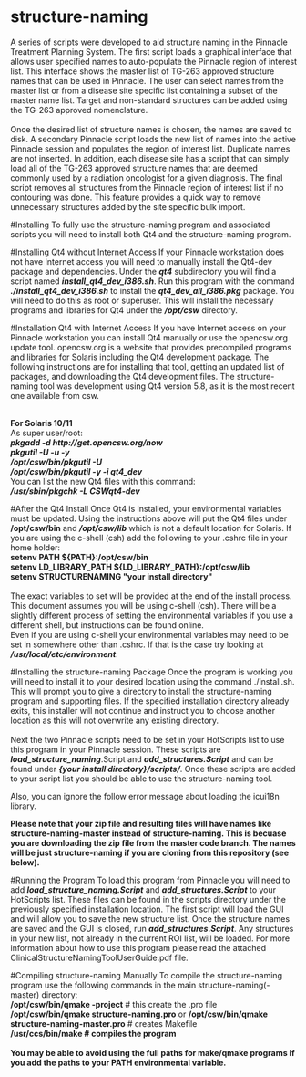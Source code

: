# structure-naming
A series of scripts were developed to aid structure naming in the Pinnacle Treatment Planning System. The first script loads a graphical interface that allows user specified names to auto-populate the Pinnacle region of interest list.  This interface shows the master list of TG-263 approved structure names that can be used in Pinnacle. The user can select names from the master list or from a disease site specific list containing a subset of the master name list. Target and non-standard structures can be added using the TG-263 approved nomenclature. 
<br><br>
Once the desired list of structure names is chosen, the names are saved to disk. A secondary Pinnacle script loads the new list of names into the active Pinnacle session and populates the region of interest list. Duplicate names are not inserted.
In addition, each disease site has a script that can simply load all of the TG-263 approved structure names that are deemed commonly used by a radiation oncologist for a given diagnosis. The final script removes all structures from the Pinnacle region of interest list if no contouring was done. This feature provides a quick way to remove unnecessary structures added by the site specific bulk import.

#Installing
To fully use the structure-naming program and associated scripts you will need to install both Qt4 and the structure-naming program.

#Installing Qt4 without Internet Access
If your Pinnacle workstation does not have Internet access you will need to manually install the Qt4-dev package and dependencies. Under the <b><i>qt4</i></b> subdirectory you will find a script named <b><i>install_qt4_dev_i386.sh</i></b>. Run this program with the command <b><i>./install_qt4_dev_i386.sh</i></b> to install the <b><i>qt4_dev_all_i386.pkg</i></b> package. You will need to do this as root or superuser. This will install the necessary programs and libraries for Qt4 under the <b><i>/opt/csw</i></b> directory.

#Installation Qt4 with Internet Access
If you have Internet access on your Pinnacle workstation you can install Qt4 manually or use the opencsw.org update tool. 
opencsw.org is a website that provides precompiled programs and libraries for Solaris including the Qt4 development package. The following instructions are for installing that tool, getting an updated list of packages, and downloading the Qt4 development files. The structure-naming tool was development using Qt4 version 5.8, as it is the most recent one available from csw.

<br>
<b>For Solaris 10/11</b>
<br>As super user/root:
<br><b><i>pkgadd -d http://get.opencsw.org/now
<br>pkgutil -U -u -y
<br>/opt/csw/bin/pkgutil -U
<br>/opt/csw/bin/pkgutil -y -i qt4_dev</i></b>
<br>
You can list the new Qt4 files with this command:
<br><b><i>/usr/sbin/pkgchk -L CSWqt4-dev</i></b>

#After the Qt4 Install
Once Qt4 is installed, your environmental variables must be updated. Using the instructions above will put the Qt4 files under <b></i>/opt/csw/bin</i></b> and <b><i>/opt/csw/lib</i></b> which is not a default location for Solaris. If you are using the c-shell (csh) add the following to your .cshrc file in your home holder:
<br><b>setenv PATH ${PATH}:/opt/csw/bin 
<br>setenv LD_LIBRARY_PATH ${LD_LIBRARY_PATH}:/opt/csw/lib
<br>setenv STRUCTURENAMING "your install directory"</b>
<br><br>
The exact variables to set will be provided at the end of the install process. This document assumes you will be using c-shell (csh). There will be a slightly different process of setting the environmental variables if you use a different shell, but instructions can be found online.
<br>
Even if you are using c-shell your environmental variables may need to be set in somewhere other than .cshrc. If that is the case try looking at <b><i>/usr/local/etc/environment</i></b>.

#Installing the structure-naming Package
Once the program is working you will need to install it to your desired location using the command ./install.sh. This will prompt you to give a directory to install the structure-naming program and supporting files. If the specified installation directory already exits, this installer will not continue and instruct you to choose another location as this will not overwrite any existing directory.
<br><br>Next the two Pinnacle scripts need to be set in your HotScripts list to use this program in your Pinnacle session. These scripts are <b><i>load_structure_naming</i></b>.Script and <b><i>add_structures.Script</i></b> and can be found under <b><i>{your install directory}/scripts/</i></b>. Once these scripts are added to your script list you should be able to use the structure-naming tool.

Also, you can ignore the follow error message about loading the icui18n library.

<b>Please note that your zip file and resulting files will have names like structure-naming-master instead of structure-naming. This is becuase you are downloading the zip file from the master code branch. The names will be just structure-naming if you are cloning from this repository (see below).</b>

#Running the Program
To load this program from Pinnacle you will need to add <b><i>load_structure_naming.Script</i></b> and <b><i>add_structures.Script</i></b> to your HotScripts list. These files can be found in the scripts directory under the previously specified installation location. The first script will load the GUI and will allow you to save the new structure list. Once the structure names are saved and the GUI is closed, run <b><i>add_structures.Script</i></b>. Any structures in your new list, not already in the current ROI list, will be loaded. For more information about how to use this program please read the attached ClinicalStructureNamingToolUserGuide.pdf file.

#Compiling structure-naming Manually
To compile the structure-naming program use the following commands in the main structure-naming(-master) directory:
<br><b>/opt/csw/bin/qmake -project</b> # this create the .pro file
<br><b>/opt/csw/bin/qmake structure-naming.pro</b> or <b>/opt/csw/bin/qmake structure-naming-master.pro</b> # creates Makefile
<br><b>/usr/ccs/bin/make<b> # compiles the program
<br><br>
You may be able to avoid using the full paths for make/qmake programs if you add the paths to your PATH environmental variable.





